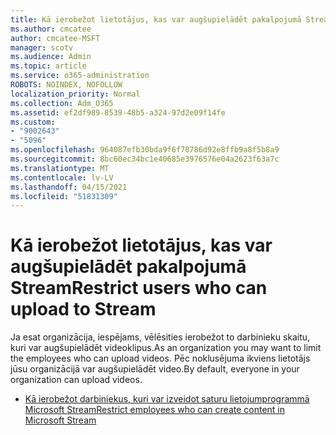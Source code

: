 ```yaml
---
title: Kā ierobežot lietotājus, kas var augšupielādēt pakalpojumā Stream
ms.author: cmcatee
author: cmcatee-MSFT
manager: scotv
ms.audience: Admin
ms.topic: article
ms.service: o365-administration
ROBOTS: NOINDEX, NOFOLLOW
localization_priority: Normal
ms.collection: Adm_O365
ms.assetid: ef2df989-8539-48b5-a324-97d2e09f14fe
ms.custom:
- "9002643"
- "5096"
ms.openlocfilehash: 964087efb30bda9f6f78786d92e8ffb9a8f5b8a9
ms.sourcegitcommit: 8bc60ec34bc1e40685e3976576e04a2623f63a7c
ms.translationtype: MT
ms.contentlocale: lv-LV
ms.lasthandoff: 04/15/2021
ms.locfileid: "51831309"
---
```

# <a name="restrict-users-who-can-upload-to-stream"></a><span data-ttu-id="a2274-102">Kā ierobežot lietotājus, kas var augšupielādēt pakalpojumā Stream</span><span class="sxs-lookup"><span data-stu-id="a2274-102">Restrict users who can upload to Stream</span></span>

<span data-ttu-id="a2274-103">Ja esat organizācija, iespējams, vēlēsities ierobežot to darbinieku skaitu, kuri var augšupielādēt videoklipus.</span><span class="sxs-lookup"><span data-stu-id="a2274-103">As an organization you may want to limit the employees who can upload videos.</span></span> <span data-ttu-id="a2274-104">Pēc noklusējuma ikviens lietotājs jūsu organizācijā var augšupielādēt video.</span><span class="sxs-lookup"><span data-stu-id="a2274-104">By default, everyone in your organization can upload videos.</span></span>

- [<span data-ttu-id="a2274-105">Kā ierobežot darbiniekus, kuri var izveidot saturu lietojumprogrammā Microsoft Stream</span><span class="sxs-lookup"><span data-stu-id="a2274-105">Restrict employees who can create content in Microsoft Stream</span></span>](https://docs.microsoft.com/stream/restrict-uploaders)
